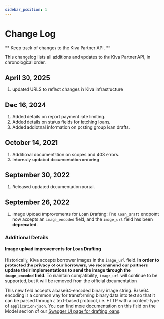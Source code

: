 ```yaml
---
sidebar_position: 1
---
```


# Change Log

** Keep track of changes to the Kiva Partner API. **

This changelog lists all additions and updates to the Kiva Partner API, in chronological order.


## April 30, 2025
1. updated URLS to reflect changes in Kiva infrastructure

## Dec 16, 2024
1. Added details on report payment rate limiting.  
2. Added details on status fields for fetching loans. 
3. Added addiotnal information on posting group loan drafts.

## October 14, 2021
1. Additional documentation on scopes and 403 errors.
2. Internally updated documentation ordering

## September 30, 2022
1. Released updated documentation portal.

## September 26, 2022
1. Image Upload Improvements for Loan Drafting: The `loan_draft` endpoint now accepts an `image_encoded` field, and the `image_url` field has been **deprecated**.

### Additional Details

#### Image upload improvements for Loan Drafting
Historically, Kiva accepts borrower images in the `image_url` field. **In order to protected the privacy of our borrowers, we recommend our partners update their implementations to send the image through the `image_encoded` field**. To maintain compatibility, `image_url` will continue to be supported, but it will be removed from the official documentation.

This new field accepts a base64-encoded binary image string. Base64 encoding is a common way for transforming binary data into text so that it can be passed through a text-based protocol, i.e. HTTP with a content-type of `application/json`. You can find more documentation on this field on the Model section of our [Swagger UI page for drafting loans](https://partner-api.k1.kiva.org/swagger-ui/#/partners/loanDraftRouteUsingPOST).
